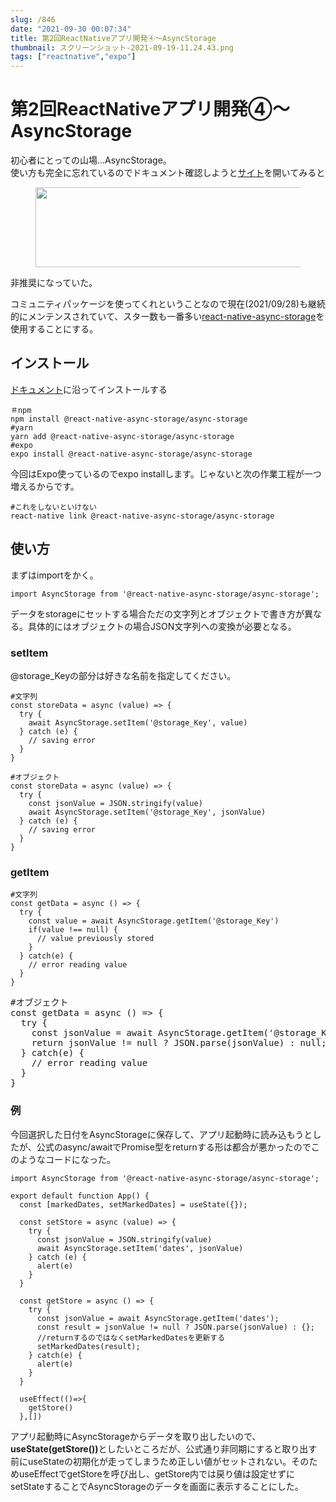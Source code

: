 ```yaml
---
slug: /846
date: "2021-09-30 00:07:34"
title: 第2回ReactNativeアプリ開発④〜AsyncStorage
thumbnail: スクリーンショット-2021-09-19-11.24.43.png
tags: ["reactnative","expo"]
---
```

# 第2回ReactNativeアプリ開発④〜AsyncStorage
<!-- wp:paragraph -->
<p>初心者にとっての山場…AsyncStorage。<br>使い方も完全に忘れているのでドキュメント確認しようと<a rel="noreferrer noopener" href="https://reactnative.dev/docs/asyncstorage" target="_blank">サイト</a>を開いてみると</p>
<!-- /wp:paragraph -->

<!-- wp:image {"id":847,"width":512,"height":128,"sizeSlug":"large","linkDestination":"none"} -->
<figure class="wp-block-image size-large is-resized"><img src="https://totolog34.com/wp/wp-content/uploads/2021/09/スクリーンショット-2021-09-28-0.37.16-1024x255.png" alt="" class="wp-image-847" width="512" height="128"/></figure>
<!-- /wp:image -->

<!-- wp:paragraph -->
<p><span class="marker-blue"><span class="marker-red">非推奨になっていた</span></span><span class="marker-red">。</span></p>
<!-- /wp:paragraph -->

<!-- wp:paragraph -->
<p>コミュニティパッケージを使ってくれということなので現在(2021/09/28)も継続的にメンテンスされていて、スター数も一番多い<a href="https://github.com/react-native-async-storage">react-native-async-storage</a>を使用することにする。</p>
<!-- /wp:paragraph -->

<!-- wp:heading -->
<h2>インストール</h2>
<!-- /wp:heading -->

<!-- wp:paragraph -->
<p><a rel="noreferrer noopener" href="https://react-native-async-storage.github.io/async-storage/docs/install/" target="_blank">ドキュメント</a>に沿ってインストールする</p>
<!-- /wp:paragraph -->

<!-- wp:code -->
<pre class="wp-block-code"><code>＃npm
npm install @react-native-async-storage/async-storage
#yarn
yarn add @react-native-async-storage/async-storage
#expo
expo install @react-native-async-storage/async-storage</code></pre>
<!-- /wp:code -->

<!-- wp:paragraph -->
<p>今回はExpo使っているのでexpo installします。じゃないと次の作業工程が一つ増えるからです。</p>
<!-- /wp:paragraph -->

<!-- wp:code -->
<pre class="wp-block-code"><code>#これをしないといけない
react-native link @react-native-async-storage/async-storage</code></pre>
<!-- /wp:code -->

<!-- wp:heading -->
<h2>使い方</h2>
<!-- /wp:heading -->

<!-- wp:paragraph -->
<p>まずはimportをかく。</p>
<!-- /wp:paragraph -->

<!-- wp:code -->
<pre class="wp-block-code"><code>import AsyncStorage from '@react-native-async-storage/async-storage';</code></pre>
<!-- /wp:code -->

<!-- wp:paragraph -->
<p>データをstorageにセットする場合ただの文字列とオブジェクトで書き方が異なる。具体的にはオブジェクトの場合JSON文字列への変換が必要となる。</p>
<!-- /wp:paragraph -->

<!-- wp:heading {"level":3} -->
<h3>setItem</h3>
<!-- /wp:heading -->

<!-- wp:paragraph -->
<p><meta charset="utf-8"><span class="marker-blue">@storage_Key</span>の部分は好きな名前を指定してください。</p>
<!-- /wp:paragraph -->

<!-- wp:code -->
<pre class="wp-block-code"><code>#文字列
const storeData = async (value) =&gt; {
  try {
    await AsyncStorage.setItem('@storage_Key', value)
  } catch (e) {
    // saving error
  }
}</code></pre>
<!-- /wp:code -->

<!-- wp:code -->
<pre class="wp-block-code"><code>#オブジェクト
const storeData = async (value) =&gt; {
  try {
    const jsonValue = JSON.stringify(value)
    await AsyncStorage.setItem('@storage_Key', jsonValue)
  } catch (e) {
    // saving error
  }
}</code></pre>
<!-- /wp:code -->

<!-- wp:heading {"level":3} -->
<h3>getItem</h3>
<!-- /wp:heading -->

<!-- wp:code -->
<pre class="wp-block-code"><code>#文字列
const getData = async () =&gt; {
  try {
    const value = await AsyncStorage.getItem('@storage_Key')
    if(value !== null) {
      // value previously stored
    }
  } catch(e) {
    // error reading value
  }
}</code></pre>
<!-- /wp:code -->

<!-- wp:preformatted -->
<pre class="wp-block-preformatted">#オブジェクト
const getData = async () =&gt; {
  try {
    const jsonValue = await AsyncStorage.getItem('@storage_Key')
    return jsonValue != null ? JSON.parse(jsonValue) : null;
  } catch(e) {
    // error reading value
  }
}</pre>
<!-- /wp:preformatted -->

<!-- wp:heading {"level":3} -->
<h3>例</h3>
<!-- /wp:heading -->

<!-- wp:paragraph -->
<p>今回選択した日付を<meta charset="utf-8">AsyncStorageに保存して、アプリ起動時に読み込もうとしたが、公式のasync/awaitでPromise型をreturnする形は都合が悪かったのでこのようなコードになった。</p>
<!-- /wp:paragraph -->

<!-- wp:code -->
<pre class="wp-block-code"><code>import AsyncStorage from '@react-native-async-storage/async-storage';

export default function App() {
  const &#91;markedDates, setMarkedDates] = useState({});

  const setStore = async (value) => {
    try {
      const jsonValue = JSON.stringify(value)
      await AsyncStorage.setItem('dates', jsonValue)
    } catch (e) {
      alert(e)
    }
  }

  const getStore = async () => {
    try {
      const jsonValue = await AsyncStorage.getItem('<meta charset="utf-8"><meta charset="utf-8">dates');
      const result = jsonValue != null ? JSON.parse(jsonValue) : {};
      //returnするのではなく<meta charset="utf-8">setMarkedDatesを更新する
      setMarkedDates(result);
    } catch(e) {
      alert(e)
    }
  }

  useEffect(()=>{
    getStore()
  },&#91;])
</code></pre>
<!-- /wp:code -->

<!-- wp:paragraph -->
<p>アプリ起動時にAsyncStorageからデータを取り出したいので、<span class="marker-red"><strong>useState(getStore())</strong></span>としたいところだが、公式通り非同期にすると取り出す前にuseStateの初期化が走ってしまうため正しい値がセットされない。そのためuseEffectでgetStoreを呼び出し、getStore内では戻り値は設定せずにsetStateすることで<meta charset="utf-8">AsyncStorageのデータを画面に表示することにした。</p>
<!-- /wp:paragraph -->